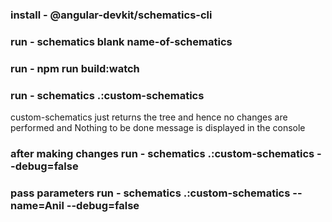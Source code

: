 ### install - @angular-devkit/schematics-cli


### run - schematics blank name-of-schematics


### run - npm run build:watch



### run - schematics .:custom-schematics
custom-schematics just returns the tree and hence no changes are performed and Nothing to be done message is displayed in the console



### after making changes run - schematics .:custom-schematics --debug=false

### pass parameters  run - schematics .:custom-schematics --name=Anil --debug=false
